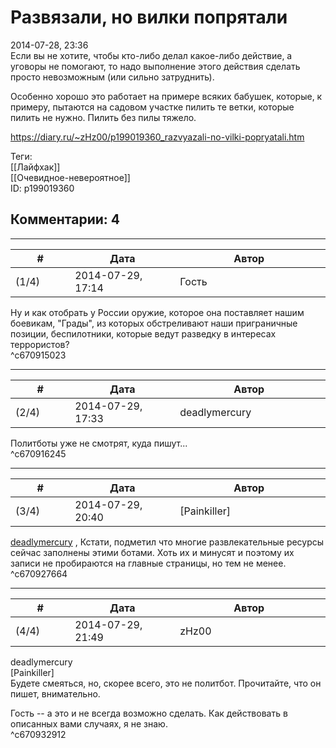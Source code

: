 Развязали, но вилки попрятали
=============================

  
2014-07-28, 23:36  
 Если вы не хотите, чтобы кто-либо делал какое-либо действие, а уговоры не помогают, то надо выполнение этого действия сделать просто невозможным (или сильно затруднить).   
   
 Особенно хорошо это работает на примере всяких бабушек, которые, к примеру, пытаются на садовом участке пилить те ветки, которые пилить не нужно. Пилить без пилы тяжело.   
  
<https://diary.ru/~zHz00/p199019360_razvyazali-no-vilki-popryatali.htm>  
  
Теги:  
[[Лайфхак]]  
[[Очевидное-невероятное]]  
ID: p199019360  


Комментарии: 4
--------------

  


---



|         #         |              Дата              |                     Автор                     |           ID           |
| --- | --- | --- | --- |
| (1/4) | 2014-07-29, 17:14 | Гость | c670915023 |

  
 Ну и как отобрать у России оружие, которое она поставляет нашим боевикам, "Грады", из которых обстреливают наши приграничные позиции, беспилотники, которые ведут разведку в интересах террористов?   
 ^c670915023

---



|         #         |              Дата              |                     Автор                     |           ID           |
| --- | --- | --- | --- |
| (2/4) | 2014-07-29, 17:33 | deadlymercury | c670916245 |

  
 Политботы уже не смотрят, куда пишут...   
 ^c670916245

---



|         #         |              Дата              |                     Автор                     |           ID           |
| --- | --- | --- | --- |
| (3/4) | 2014-07-29, 20:40 | [Painkiller] | c670927664 |

  
  [deadlymercury](http://crazysupp.diary.ru "Записки безумного саппорта")  , Кстати, подметил что многие развлекательные ресурсы сейчас заполнены этими ботами. Хоть их и минусят и поэтому их записи не пробираются на главные страницы, но тем не менее.   
 ^c670927664

---



|         #         |              Дата              |                     Автор                     |           ID           |
| --- | --- | --- | --- |
| (4/4) | 2014-07-29, 21:49 | zHz00 | c670932912 |

  
 deadlymercury   
 [Painkiller]   
 Будете смеяться, но, скорее всего, это не политбот. Прочитайте, что он пишет, внимательно.   
   
 Гость -- а это и не всегда возможно сделать. Как действовать в описанных вами случаях, я не знаю.   
 ^c670932912